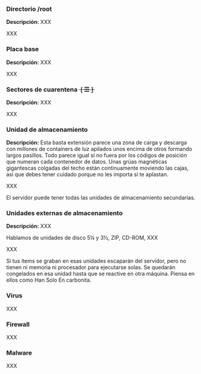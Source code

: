 ### Directorio /root

**Descripción:** XXX

XXX

### Placa base

**Descripción:** XXX

XXX

### Sectores de cuarentena ~~❲☰❳~~

**Descripción:** XXX

XXX

### Unidad de almacenamiento

**Descripción:** Esta basta extensión parece una zona de carga y descarga con millones de containers de luz apilados unos encima de otros formando largos pasillos. Todo parece igual si no fuera por los códigos de posición que numeran cada contenedor de datos. Unas grúas magnéticas gigantescas colgadas del techo están continuamente moviendo las cajas, así que debes tener cuidado porque no les importa si te aplastan.

XXX

El servidor puede tener todas las unidades de almacenamiento secundarias.

### Unidades externas de almacenamiento

**Descripción:** XXX

Hablamos de unidades de disco 5¼ y 3½, ZIP, CD-ROM, XXX

XXX

Si tus ítems se graban en esas unidades escaparán del servidor, pero no tienen ni memoria ni procesador para ejecutarse solas. Se quedarán congelados en esa unidad hasta que se reactive en otra máquina. Piensa en ellos como Han Solo En carbonita.

### Virus

XXX

### Firewall

XXX

### Malware

XXX
